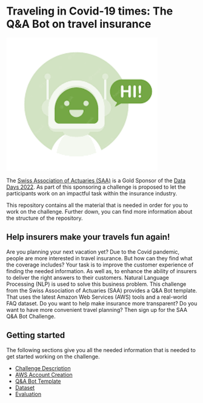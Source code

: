 # Traveling in Covid-19 times: The Q&A Bot on travel insurance

![Challenge Logo](./docs/images/challenge-logo.png)

The [Swiss Association of Actuaries (SAA)](https://www.actuaries.ch/) is a Gold
Sponsor of the [Data Days 2022](https://datadays.ch). As part of this sponsoring
a challenge is proposed to let the participants work on an impactful task within
the insurance industry.

This repository contains all the material that is needed in order for you to
work on the challenge. Further down, you can find more information about the
structure of the repository.

## Help insurers make your travels fun again!
Are you planning your next vacation yet? Due to the Covid pandemic, people are
more interested in travel insurance. But how can they find what the coverage
includes? Your task is to improve the customer experience of finding the needed
information. As well as, to enhance the ability of insurers to deliver the right
answers to their customers. Natural Language Processing (NLP) is used to solve
this business problem. This challenge from the Swiss Association of Actuaries
(SAA) provides a Q&A Bot template. That uses the latest Amazon Web Services
(AWS) tools and a real-world FAQ dataset. Do you want to help make insurance
more transparent? Do you want to have more convenient travel planning? Then sign
up for the SAA Q&A Bot Challenge.

## Getting started
The following sections give you all the needed information that is needed to get
started working on the challenge.

* [Challenge Description](./docs/Challenge-description.md)
* [AWS Account Creation](./docs/Aws-Account.md)
* [Q&A Bot Template](./docs/Bot-template.md)
* [Dataset](./docs/Dataset.md)
* [Evaluation](./docs/Evaluation.md)
